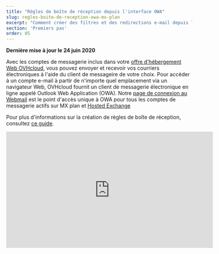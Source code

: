 ```yaml
---
title: "Règles de boîte de réception depuis l'interface OWA"
slug: regles-boite-de-reception-owa-mx-plan
excerpt: "Comment créer des filtres et des redirections e-mail depuis l'interface OWA"
section: 'Premiers pas'
order: 05
---
```


**Dernière mise à jour le 24 juin 2020**

Avec les comptes de messagerie inclus dans votre [offre d'hébergement Web OVHcloud](https://www.ovhcloud.com/fr-ca/web-hosting/), vous pouvez envoyer et recevoir vos courriers électroniques à l'aide du client de messageire de votre choix. Pour accéder à un compte e-mail à partir de n'importe quel emplacement via un navigateur Web, OVHcloud fournit un client de messagerie électronique en ligne appelé Outlook Web Application (OWA). Notre [page de connexion au Webmail](https://www.ovh.com/ca/fr/mail/) est le point d'accès unique à OWA pour tous les comptes de messagerie actifs sur MX plan et [Hosted Exchange](https://www.ovhcloud.com/fr-ca/emails/hosted-exchange/)

Pour plus d'informations sur la création de règles de boîte de réception, consultez [ce guide](https://docs.ovh.com/ca/fr/microsoft-collaborative-solutions/regles-boite-de-reception-owa/).

<iframe width="560" height="315" src="https://www.youtube-nocookie.com/embed/z1D2wc7XWX4?start=48" title="YouTube video player" frameborder="0" allow="accelerometer; autoplay; clipboard-write; encrypted-media; gyroscope; picture-in-picture" allowfullscreen></iframe>